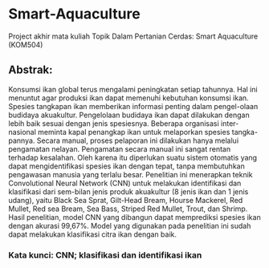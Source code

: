 # Smart-Aquaculture
Project akhir mata kuliah Topik Dalam Pertanian Cerdas: Smart Aquaculture (KOM504)

## Abstrak: 
Konsumsi ikan global terus mengalami peningkatan setiap tahunnya. Hal ini menuntut agar produksi ikan dapat memenuhi kebutuhan konsumsi ikan. Spesies tangkapan ikan memberikan informasi penting dalam pengel-olaan budidaya akuakultur. Pengelolaan budidaya ikan dapat dilakukan dengan lebih baik sesuai dengan jenis spesiesnya. Beberapa organisasi inter-nasional meminta kapal penangkap ikan untuk melaporkan spesies tangka-pannya. Secara manual, proses pelaporan ini dilakukan hanya melalui pengamatan nelayan. Pengamatan secara manual ini sangat rentan terhadap kesalahan. Oleh karena itu diperlukan suatu sistem otomatis yang dapat mengidentifikasi spesies ikan dengan tepat, tanpa membutuhkan pengawasan manusia yang terlalu besar. Penelitian ini menerapkan teknik Convolutional Neural Network (CNN) untuk melakukan identifikasi dan klasifikasi dari sem-bilan jenis produk akuakultur (8 jenis ikan dan 1 jenis udang), yaitu Black Sea Sprat, Gilt-Head Bream, Hourse Mackerel, Red Mullet, Red sea Bream, Sea Bass, Striped Red Mullet, Trout, dan Shrimp. Hasil penelitian, model CNN yang dibangun dapat memprediksi spesies ikan dengan akurasi 99,67%. Model yang digunakan pada penelitian ini sudah dapat melakukan klasifikasi citra ikan dengan baik.

### Kata kunci: CNN; klasifikasi dan identifikasi ikan
